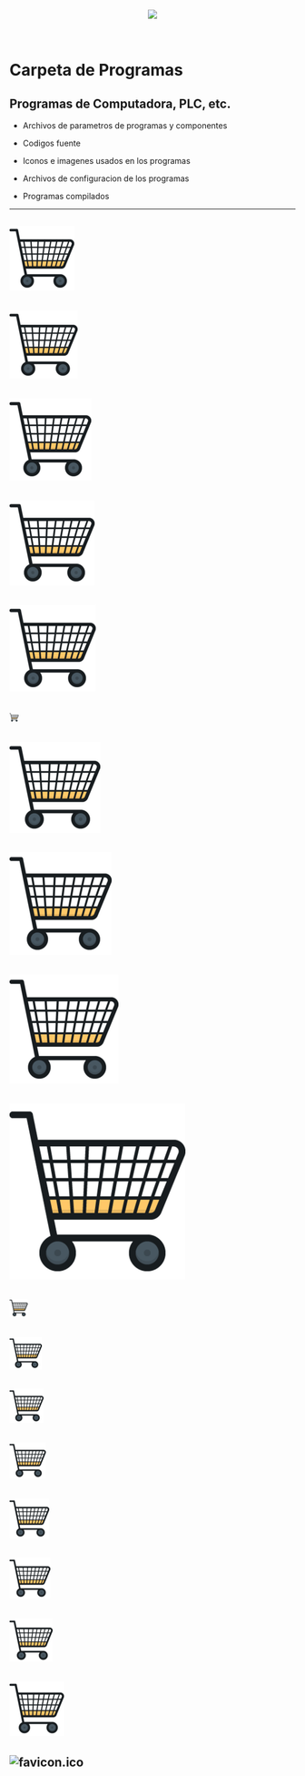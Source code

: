 <br/>
<p align="center">
  <img src="https://avatars2.githubusercontent.com/u/15052789?v=3&s=200">
</p>
<br/>

# Carpeta de Programas

## Programas de Computadora, PLC, etc. 

* Archivos de parametros de programas y componentes

* Codigos fuente

* Iconos e imagenes usados en los programas

* Archivos de configuracion de los programas

* Programas compilados

---
![favicon-114.png](/Programas/favicon-114.png)
---
![favicon-120.png](/Programas/favicon-120.png)
---
![favicon-144.png](/Programas/favicon-144.png)
---
![favicon-150.png](/Programas/favicon-150.png)
---
![favicon-152.png](/Programas/favicon-152.png)
---
![favicon-16.png](/Programas/favicon-16.png)
---
![favicon-160.png](/Programas/favicon-160.png)
---
![favicon-180.png](/Programas/favicon-180.png)
---
![favicon-192.png](/Programas/favicon-192.png)
---
![favicon-310.png](/Programas/favicon-310.png)
---
![favicon-32.png](/Programas/favicon-32.png)
---
![favicon-57.png](/Programas/favicon-57.png)
---
![favicon-60.png](/Programas/favicon-60.png)
---
![favicon-64.png](/Programas/favicon-64.png)
---
![favicon-70.png](/Programas/favicon-70.png)
---
![favicon-72.png](/Programas/favicon-72.png)
---
![favicon-76.png](/Programas/favicon-76.png)
---
![favicon-96.png](/Programas/favicon-96.png)
---
![favicon.ico](/Programas/favicon.ico)
---
